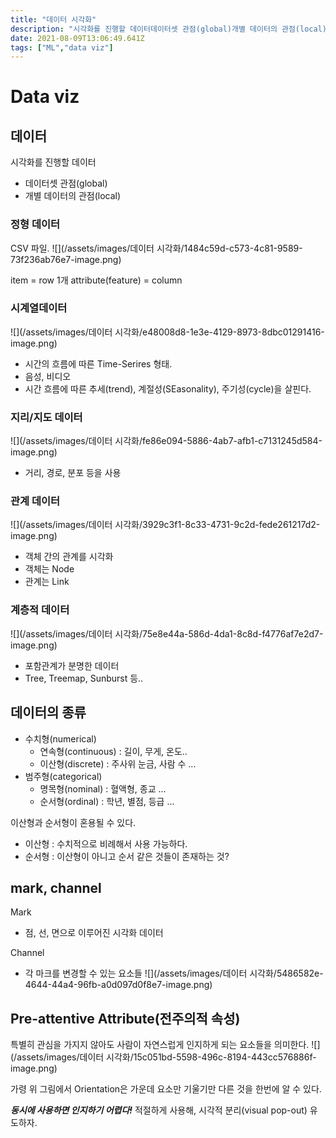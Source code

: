```yaml
---
title: "데이터 시각화"
description: "시각화를 진행할 데이터데이터셋 관점(global)개별 데이터의 관점(local)CSV 파일.item = row 1개attribute(feature) = column시간의 흐름에 따른 Time-Serires 형태.음성, 비디오시간 흐름에 따른 추세(trend), 계절성("
date: 2021-08-09T13:06:49.641Z
tags: ["ML","data viz"]
---
```

# Data viz
## 데이터
시각화를 진행할 데이터
- 데이터셋 관점(global)
- 개별 데이터의 관점(local)

### 정형 데이터
CSV 파일.
![](/assets/images/데이터 시각화/1484c59d-c573-4c81-9589-73f236ab76e7-image.png)

item = row 1개
attribute(feature) = column

### 시계열데이터
![](/assets/images/데이터 시각화/e48008d8-1e3e-4129-8973-8dbc01291416-image.png)
- 시간의 흐름에 따른 Time-Serires 형태.
- 음성, 비디오
- 시간 흐름에 따른 추세(trend), 계절성(SEasonality), 주기성(cycle)을 살핀다.

### 지리/지도 데이터
![](/assets/images/데이터 시각화/fe86e094-5886-4ab7-afb1-c7131245d584-image.png)

- 거리, 경로, 분포 등을 사용

### 관계 데이터
![](/assets/images/데이터 시각화/3929c3f1-8c33-4731-9c2d-fede261217d2-image.png)

- 객체 간의 관계를 시각화
- 객체는 Node
- 관계는 Link

### 계층적 데이터
![](/assets/images/데이터 시각화/75e8e44a-586d-4da1-8c8d-f4776af7e2d7-image.png)

- 포함관계가 분명한 데이터
- Tree, Treemap, Sunburst 등..

## 데이터의 종류
- 수치형(numerical)
  - 연속형(continuous) : 길이, 무게, 온도..
  - 이산형(discrete) : 주사위 눈금, 사람 수 ...
- 범주형(categorical)
  - 명목형(nominal) : 혈액형, 종교 ...
  - 순서형(ordinal) : 학년, 별점, 등급 ...
  
이산형과 순서형이 혼용될 수 있다.
- 이산형 : 수치적으로 비례해서 사용 가능하다.
- 순서형 : 이산형이 아니고 순서 같은 것들이 존재하는 것?

## mark, channel
Mark
- 점, 선, 면으로 이루어진 시각화 데이터

Channel
- 각 마크를 변경할 수 있는 요소들
![](/assets/images/데이터 시각화/5486582e-4644-44a4-96fb-a0d097d0f8e7-image.png)

## Pre-attentive Attribute(전주의적 속성)
특별히 관심을 가지지 않아도 사람이 자연스럽게 인지하게 되는 요소들을 의미한다.
![](/assets/images/데이터 시각화/15c051bd-5598-496c-8194-443cc576886f-image.png)

가령 위 그림에서 Orientation은 가운데 요소만 기울기만 다른 것을 한번에 알 수 있다. 

_**동시에 사용하면 인지하기 어렵다!**_
적절하게 사용해, 시각적 분리(visual pop-out) 유도하자.


